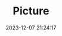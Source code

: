 ---
weight: 1
images:
- /images/edited/95.jpeg
title: Picture
date: 2023-12-07 21:24:17
tags: [luminar neo,work,24-70mm F2.8 DG DN | Art 019,ILCE-7M3,24.0,person]
---